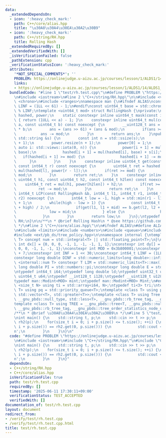 ```yaml
---
data:
  _extendedDependsOn:
  - icon: ':heavy_check_mark:'
    path: C++/core/alias.hpp
    title: "\u30A8\u30A4\u30EA\u30A2\u30B9"
  - icon: ':heavy_check_mark:'
    path: C++/string/RH.hpp
    title: Rolling Hash
  _extendedRequiredBy: []
  _extendedVerifiedWith: []
  _isVerificationFailed: false
  _pathExtension: cpp
  _verificationStatusIcon: ':heavy_check_mark:'
  attributes:
    '*NOT_SPECIAL_COMMENTS*': ''
    PROBLEM: https://onlinejudge.u-aizu.ac.jp/courses/lesson/1/ALDS1/14/ALDS1_14_B
    links:
    - https://onlinejudge.u-aizu.ac.jp/courses/lesson/1/ALDS1/14/ALDS1_14_B
  bundledCode: "#line 1 \"test/rh.test.cpp\"\n#define PROBLEM \"https://onlinejudge.u-aizu.ac.jp/courses/lesson/1/ALDS1/14/ALDS1_14_B\"\
    \n#include <iostream>\n#line 2 \"C++/string/RH.hpp\"\n\n#include <vector>\n#include\
    \ <chrono>\n#include <ranges>\nnamespace man {\n#ifndef ALIAS\nconstexpr int64_t\
    \ LINF = (1LL << 61) - 1;\n#endif\nconst uint64_t base = std::chrono::duration_cast<std::chrono::microseconds>(std::chrono::system_clock::now().time_since_epoch()).count()\
    \ % LINF;\ntemplate <uint64_t mod> struct RollingHash {\nprivate:\n    std::vector<uint64_t>\
    \ hashed, power;\n    static constexpr inline uint64_t mask(const int64_t a) noexcept\
    \ { return (1ULL << a) - 1; }\n    constexpr inline uint64_t mul(const uint64_t\
    \ a, const uint64_t b) const noexcept {\n        __uint128_t ans = __uint128_t(a)\
    \ * b;\n        ans = (ans >> 61) + (ans & mod);\n        if(ans >= mod) {\n \
    \           ans -= mod;\n        }\n        return ans;\n    }\npublic:\n    RollingHash(const\
    \ std::string &s) {\n        const int n = std::ssize(s);\n        hashed.resize(n\
    \ + 1);\n        power.resize(n + 1);\n        power[0] = 1;\n        for(const\
    \ auto i: std::views::iota(0, n)) {\n            power[i + 1] = mul(power[i],\
    \ base);\n            hashed[i + 1] = mul(hashed[i], base) + s[i];\n         \
    \   if(hashed[i + 1] >= mod) {\n                hashed[i + 1] -= mod;\n      \
    \      }\n        }\n    }\n    constexpr inline uint64_t get(const int64_t l,\
    \ const int64_t r) const noexcept {\n        uint64_t ret = hashed[r] + mod -\
    \ mul(hashed[l], power[r - l]);\n        if(ret >= mod) {\n            ret -=\
    \ mod;\n        }\n        return ret;\n    }\n    constexpr inline uint64_t connect(const\
    \ uint64_t h1, const uint64_t h2, const int64_t h2len) const noexcept {\n    \
    \    uint64_t ret = mul(h1, power[h2len]) + h2;\n        if(ret >= mod) {\n  \
    \          ret -= mod;\n        }\n        return ret;\n    }\n    constexpr inline\
    \ int64_t LCP(const RollingHash &b, int64_t l1, int64_t r1, int64_t l2, int64_t\
    \ r2) noexcept {\n        int64_t low = -1, high = std::min(r1 - l1, r2 - l2)\
    \ + 1;\n        while(high - low > 1) {\n            const int64_t mid = (low\
    \ + high) / 2;\n            if(get(l1, l1 + mid) == b.get(l2, l2 + mid)) {\n \
    \               low = mid;\n            } else {\n                high = mid;\n\
    \            }\n        }\n        return low;\n    }\n};\ntypedef RollingHash<LINF>\
    \ RH;\n}\n\n/**\n * @brief Rolling Hash\n * @see https://github.com/tatyam-prime/kyopro_library/blob/master/RollingHash.cpp\n\
    \ */\n#line 2 \"C++/core/alias.hpp\"\n\n#ifndef ALIAS\n#define ALIAS\n#endif\n\
    \n#include <limits>\n#include <numbers>\n#include <queue>\n#include <ext/pb_ds/assoc_container.hpp>\n\
    #include <ext/pb_ds/tree_policy.hpp>\n\nnamespace internal {\ntemplate <typename\
    \ T> concept num = std::integral<T> || std::floating_point<T>;\n}\n\nconstexpr\
    \ int dx[] = {0, 0, 0, -1, 1, -1, -1, 1, 1};\nconstexpr int dy[] = {0, -1, 1,\
    \ 0, 0, -1, 1, -1, 1};\nconstexpr int MOD = 0x3b800001;\nconstexpr int M0D = 1e9\
    \ + 7;\nconstexpr int INF = 1 << 30;\nconstexpr int64_t LINF = (1LL << 61) - 1;\n\
    constexpr long double DINF = std::numeric_limits<long double>::infinity();\ntemplate\
    \ <internal::num T> constexpr T LIM = std::numeric_limits<T>::max();\nconstexpr\
    \ long double PI = std::numbers::pi;\nconstexpr long double E = std::numbers::e;\n\
    \ntypedef int64_t i64;\ntypedef long double ld;\ntypedef uint32_t u32;\ntypedef\
    \ uint64_t u64;\ntypedef __int128_t i128;\ntypedef __uint128_t u128;\n#ifdef MODINT\n\
    typedef man::Modint<MOD> mint;\ntypedef man::Modint<M0D> Mint;\n#endif\ntemplate\
    \ <size_t N> using ti = std::array<i64, N>;\ntypedef ti<3> tri;\ntemplate <class\
    \ T> using pq = std::priority_queue<T>;\ntemplate <class T> using pqr = std::priority_queue<T,\
    \ std::vector<T>, std::greater<T>>;\ntemplate <class T> using Tree = __gnu_pbds::tree<T,\
    \ __gnu_pbds::null_type, std::less<T>, __gnu_pbds::rb_tree_tag, __gnu_pbds::tree_order_statistics_node_update>;\n\
    template <class T> using TREE = __gnu_pbds::tree<T, __gnu_pbds::null_type, std::greater<T>,\
    \ __gnu_pbds::rb_tree_tag, __gnu_pbds::tree_order_statistics_node_update>;\n\n\
    /**\n * @brief \u30A8\u30A4\u30EA\u30A2\u30B9\n */\n#line 5 \"test/rh.test.cpp\"\
    \nint main() {\n    std::string t, p;\n    std::cin >> t >> p;\n    man::RH rh1(t),\
    \ rh2(p);\n    for(size_t i = 0; i + p.size() <= t.size(); ++i) {\n        if(rh1.get(i,\
    \ i + p.size()) == rh2.get(0, p.size())) {\n            std::cout << i << '\\\
    n';\n        }\n    }\n}\n"
  code: "#define PROBLEM \"https://onlinejudge.u-aizu.ac.jp/courses/lesson/1/ALDS1/14/ALDS1_14_B\"\
    \n#include <iostream>\n#include \"C++/string/RH.hpp\"\n#include \"C++/core/alias.hpp\"\
    \nint main() {\n    std::string t, p;\n    std::cin >> t >> p;\n    man::RH rh1(t),\
    \ rh2(p);\n    for(size_t i = 0; i + p.size() <= t.size(); ++i) {\n        if(rh1.get(i,\
    \ i + p.size()) == rh2.get(0, p.size())) {\n            std::cout << i << '\\\
    n';\n        }\n    }\n}"
  dependsOn:
  - C++/string/RH.hpp
  - C++/core/alias.hpp
  isVerificationFile: true
  path: test/rh.test.cpp
  requiredBy: []
  timestamp: '2025-06-11 17:30:11+09:00'
  verificationStatus: TEST_ACCEPTED
  verifiedWith: []
documentation_of: test/rh.test.cpp
layout: document
redirect_from:
- /verify/test/rh.test.cpp
- /verify/test/rh.test.cpp.html
title: test/rh.test.cpp
---
```

